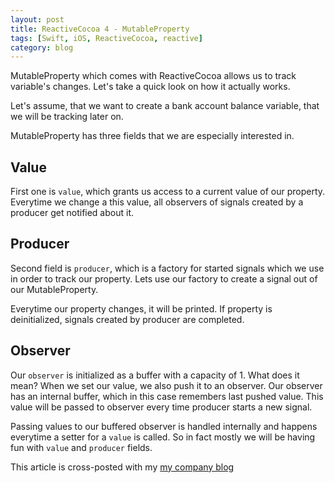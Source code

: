 ```yaml
---
layout: post
title: ReactiveCocoa 4 - MutableProperty
tags: [Swift, iOS, ReactiveCocoa, reactive]
category: blog
---
```


MutableProperty which comes with ReactiveCocoa allows us to track variable's changes. Let's take a quick look on how it actually works.

Let's assume, that we want to create a bank account balance variable, that we will be tracking later on. 
<script src="https://gist.github.com/Eluss/e3d97651eb2400cc6545.js"></script>

MutableProperty has three fields that we are especially interested in.

Value
---
First one is `value`, which grants us access to a current value of our property. Everytime we change a this value, all observers of signals created by a producer get notified about it.

Producer
---
Second field is `producer`, which is a factory for started signals which we use in order to track our property. Lets use our factory to create a signal out of our MutableProperty.
<script src="https://gist.github.com/Eluss/8e0402d073d48e42fd88.js"></script>
Everytime our property changes, it will be printed. If property is deinitialized, signals created by producer are completed.

Observer
---
Our `observer` is initialized as a buffer with a capacity of 1. What does it mean? When we set our value, we also push it to an observer. Our observer has an internal buffer, which in this case remembers last pushed value. This value will be passed to observer every time producer starts a new signal.

Passing values to our buffered observer is handled internally and happens everytime a setter for a `value` is called. So in fact mostly we will be having fun with `value` and `producer` fields.



This article is cross-posted with my [my company blog](http://blog.brightinventions.pl/)
